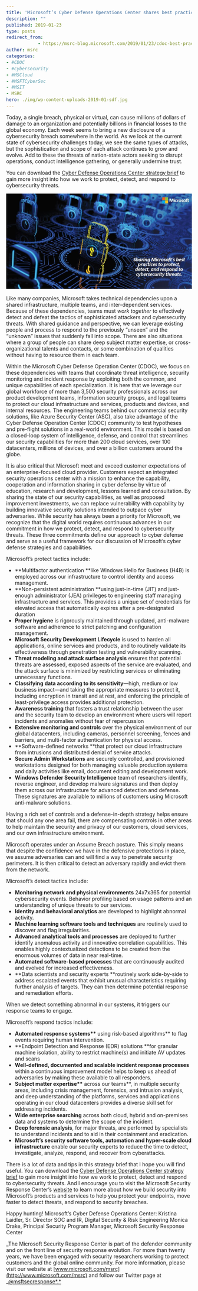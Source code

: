 ```yaml
---
title: 'Microsoft’s Cyber Defense Operations Center shares best practices'
description: ""
published: 2019-01-23
type: posts
redirect_from:
            - https://msrc-blog.microsoft.com/2019/01/23/cdoc-best-practices/
author: msrc
categories:
- #CDOC
- #cybersecurity
- #MSCloud
- #MSFTCyberSec
- #MSIT
- MSRC
hero: ./img/wp-content-uploads-2019-01-sdf.jpg
---
```

Today, a single breach, physical or virtual, can cause millions of dollars of damage to an organization and potentially billions in financial losses to the global economy. Each week seems to bring a new disclosure of a cybersecurity breach somewhere in the world. As we look at the current state of cybersecurity challenges today, we see the same types of attacks, but the sophistication and scope of each attack continues to grow and evolve. Add to these the threats of nation-state actors seeking to disrupt operations, conduct intelligence gathering, or generally undermine trust.

You can download the [Cyber Defense Operations Center strategy brief](https://docs.microsoft.com/en-us/security/msrc/fy18-strategy-brief) to gain more insight into how we work to protect, detect, and respond to cybersecurity threats.

[![](./img/wp-content-uploads-2019-01-sdf.jpg)](./img/wp-content-uploads-2019-01-sdf.jpg)

Like many companies, Microsoft takes technical dependencies upon a shared infrastructure, multiple teams, and inter-dependent services. Because of these dependencies, teams must _work together_ to effectively detect and defeat the tactics of sophisticated attackers and cybersecurity threats. With shared guidance and perspective, we can leverage existing people and process to respond to the previously “unseen” and the “unknown” issues that suddenly fall into scope. There are also situations where a group of people can share deep subject matter expertise, or cross-organizational talents and contacts, or some combination of qualities without having to resource them in each team.

Within the Microsoft Cyber Defense Operation Center (CDOC), we focus on these dependencies with teams that coordinate threat intelligence, security monitoring and incident response by exploiting both the common, and unique capabilities of each specialization. It is here that we leverage our global workforce of more than 3,500 security professionals across our product development teams, information security groups, and legal teams to protect our cloud infrastructure and services, products and devices, and internal resources. The engineering teams behind our commercial security solutions, like Azure Security Center (ASC), also take advantage of the Cyber Defense Operation Center (CDOC) community to test hypotheses and pre-flight solutions in a real-world environment. This model is based on a closed-loop system of intelligence, defense, and control that streamlines our security capabilities for more than 200 cloud services, over 100 datacenters, millions of devices, and over a billion customers around the globe.

It is also critical that Microsoft meet and exceed customer expectations of an enterprise-focused cloud provider. Customers expect an integrated security operations center with a mission to enhance the capability, cooperation and information sharing in cyber defense by virtue of education, research and development, lessons learned and consultation. By sharing the state of our security capabilities, as well as proposed improvement investments, we can replace vulnerability with capability by building innovative security solutions intended to outpace cyber adversaries. While security has always been a priority for Microsoft, we recognize that the digital world requires continuous advances in our commitment in how we protect, detect, and respond to cybersecurity threats. These three commitments define our approach to cyber defense and serve as a useful framework for our discussion of Microsoft’s cyber defense strategies and capabilities.

Microsoft’s protect tactics include:

- **Multifactor authentication **like Windows Hello for Business (H4B) is employed across our infrastructure to control identity and access management.
- **Non-persistent administration **using just-in-time (JIT) and just-enough administrator (JEA) privileges to engineering staff managing infrastructure and services. This provides a unique set of credentials for elevated access that automatically expires after a pre-designated duration
- **Proper hygiene** is rigorously maintained through updated, anti-malware software and adherence to strict patching and configuration management.
- **Microsoft Security Development Lifecycle** is used to harden all applications, online services and products, and to routinely validate its effectiveness through penetration testing and vulnerability scanning.
- **Threat modeling and attack surface analysis** ensures that potential threats are assessed, exposed aspects of the service are evaluated, and the attack surface is minimized by restricting services or eliminating unnecessary functions.
- **Classifying data according to its sensitivity**—high, medium or low business impact—and taking the appropriate measures to protect it, including encryption in transit and at rest, and enforcing the principle of least-privilege access provides additional protection.
- **Awareness training** that fosters a trust relationship between the user and the security team to develop an environment where users will report incidents and anomalies without fear of repercussion
- **Extensive monitoring and controls** over the physical environment of our global datacenters, including cameras, personnel screening, fences and barriers, and multi-factor authentication for physical access.
- **Software-defined networks **that protect our cloud infrastructure from intrusions and distributed denial of service attacks.
- **Secure Admin Workstations** are securely controlled, and provisioned workstations designed for both managing valuable production systems and daily activities like email, document editing and development work.
- **Windows Defender Security Intelligence** team of researchers identify, reverse engineer, and develop malware signatures and then deploy them across our infrastructure for advanced detection and defense. These signatures are available to millions of customers using Microsoft anti-malware solutions.

Having a rich set of controls and a defense-in-depth strategy helps ensure that should any one area fail, there are compensating controls in other areas to help maintain the security and privacy of our customers, cloud services, and our own infrastructure environment.

Microsoft operates under an Assume Breach posture. This simply means that despite the confidence we have in the defensive protections in place, we assume adversaries can and will find a way to penetrate security perimeters. It is then critical to detect an adversary rapidly and evict them from the network.

Microsoft’s detect tactics include:

- **Monitoring network and physical environments** 24x7x365 for potential cybersecurity events. Behavior profiling based on usage patterns and an understanding of unique threats to our services.
- **Identity and behavioral analytics** are developed to highlight abnormal activity.
- **Machine learning software tools and techniques** are routinely used to discover and flag irregularities.
- **Advanced analytical tools and processes** are deployed to further identify anomalous activity and innovative correlation capabilities. This enables highly contextualized detections to be created from the enormous volumes of data in near real-time.
- **Automated software-based processes** that are continuously audited and evolved for increased effectiveness.
- **Data scientists and security experts **routinely work side-by-side to address escalated events that exhibit unusual characteristics requiring further analysis of targets. They can then determine potential response and remediation efforts.

When we detect something abnormal in our systems, it triggers our response teams to engage.

Microsoft’s respond tactics include:

- **Automated response systems\*\*** using risk-based algorithms\*\* to flag events requiring human intervention.
- **Endpoint Detection and Response (EDR) solutions **for granular machine isolation, ability to restrict machine(s) and initiate AV updates and scans
- **Well-defined, documented and scalable incident response processes** within a continuous improvement model helps to keep us ahead of adversaries by making these available to all responders.
- **Subject matter expertise\*\*** across our teams\*\*, in multiple security areas, including crisis management, forensics, and intrusion analysis, and deep understanding of the platforms, services and applications operating in our cloud datacenters provides a diverse skill set for addressing incidents.
- **Wide enterprise searching** across both cloud, hybrid and on-premises data and systems to determine the scope of the incident.
- **Deep forensic analysis**, for major threats, are performed by specialists to understand incidents and to aid in their containment and eradication.
- **Microsoft’s security software tools, automation and hyper-scale cloud infrastructure** enable our security experts to reduce the time to detect, investigate, analyze, respond, and recover from cyberattacks.

There is a lot of data and tips in this strategy brief that I hope you will find useful. You can download the [Cyber Defense Operations Center strategy brief](https://docs.microsoft.com/en-us/security/msrc/fy18-strategy-brief) to gain more insight into how we work to protect, detect and respond to cybersecurity threats. And I encourage you to visit the Microsoft Security Response Center’s [website](https://www.microsoft.com/msrc) to learn more about how we build security into Microsoft’s products and services to help you protect your endpoints, move faster to detect threats, and respond to security breaches.

Happy hunting! Microsoft’s Cyber Defense Operations Center: Kristina Laidler, Sr. Director SOC and IR, Digital Security & Risk Engineering Monica Drake, Principal Security Program Manager, Microsoft Security Response Center

_The Microsoft Security Response Center is part of the defender community and on the front line of security response evolution. For more than twenty years, we have been engaged with security researchers working to protect customers and the global online community. For more information, please visit our website at [www.microsoft.com/msrc](http://www.microsoft.com/msrc) and follow our Twitter page at _[@msftsecresponse*.*](https://twitter.com/msftsecresponse)
